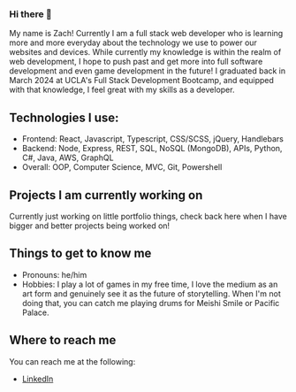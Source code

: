 ### Hi there 👋

My name is Zach! Currently I am a full stack web developer who is learning more and more everyday about the technology we use to power our websites and devices. While currently my knowledge is within the realm of web development, I hope to push past and get more into full software development and even game development in the future! I graduated back in March 2024 at UCLA's Full Stack Development Bootcamp, and equipped with that knowledge, I feel great with my skills as a developer.

## Technologies I use:
- Frontend: React, Javascript, Typescript, CSS/SCSS, jQuery, Handlebars
- Backend: Node, Express, REST, SQL, NoSQL (MongoDB), APIs, Python, C#, Java, AWS, GraphQL
- Overall: OOP, Computer Science, MVC, Git, Powershell

## Projects I am currently working on
Currently just working on little portfolio things, check back here when I have bigger and better projects being worked on!

## Things to get to know me
- Pronouns: he/him
- Hobbies: I play a lot of games in my free time, I love the medium as an art form and genuinely see it as the future of storytelling. When I'm not doing that, you can catch me playing drums for Meishi Smile or Pacific Palace.


## Where to reach me
You can reach me at the following:
- [LinkedIn](https://www.linkedin.com/in/zachary-maxwell-roy/)

<!--
**falafelrapper/falafelrapper** is a ✨ _special_ ✨ repository because its `README.md` (this file) appears on your GitHub profile.

Here are some ideas to get you started:

- 🔭 I’m currently working on ...
- 🌱 I’m currently learning ...
- 👯 I’m looking to collaborate on ...
- 🤔 I’m looking for help with ...
- 💬 Ask me about ...
- 📫 How to reach me: ...
- 😄 Pronouns: ...
- ⚡ Fun fact: ...
-->
